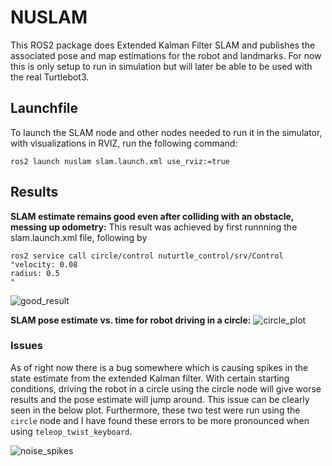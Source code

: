 # NUSLAM
This ROS2 package does Extended Kalman Filter SLAM and publishes
the associated pose and map estimations for the robot and landmarks.
For now this is only setup to run in simulation but will later be
able to be used with the real Turtlebot3.

## Launchfile
To launch the SLAM node and other nodes needed to run it in the simulator,
with visualizations in RVIZ, run the following command:

```
ros2 launch nuslam slam.launch.xml use_rviz:=true
```

## Results

**SLAM estimate remains good even after colliding with an obstacle, messing up odometry:**
This result was achieved by first runnning the slam.launch.xml file, following by 
```
ros2 service call circle/control nuturtle_control/srv/Control "velocity: 0.08
radius: 0.5
"
```
![good_result](https://user-images.githubusercontent.com/45540813/222725895-fcf66a30-96df-4d8f-ae8d-5e3d57093ddb.png)


**SLAM pose estimate vs. time for robot driving in a circle:**
![circle_plot](https://user-images.githubusercontent.com/45540813/222717511-c264f501-a403-43ce-b61c-3c0515437540.png)

### Issues
As of right now there is a bug somewhere which is causing spikes in the
state estimate from the extended Kalman filter. With certain starting conditions,
driving the robot in a circle using the circle node will give worse results
and the pose estimate will jump around. This issue can be clearly seen in
the below plot. Furthermore, these two test were run using the `circle` node
and I have found these errors to be more pronounced when using
`teleop_twist_keyboard`.

![noise_spikes](https://user-images.githubusercontent.com/45540813/222746914-8f2250c0-b8b0-44df-8cea-d066968dd2ad.png)

